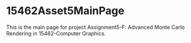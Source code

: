 # 15462Asset5MainPage
This is the main page for project Assignment5-F: Advanced Monte Carlo Rendering in 15462-Computer Graphics.
